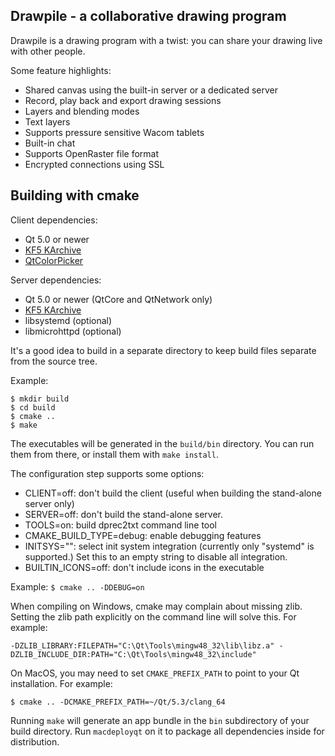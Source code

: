 Drawpile - a collaborative drawing program
------------------------------------------

Drawpile is a drawing program with a twist: you can share your drawing
live with other people.

Some feature highlights:

* Shared canvas using the built-in server or a dedicated server
* Record, play back and export drawing sessions
* Layers and blending modes
* Text layers
* Supports pressure sensitive Wacom tablets
* Built-in chat
* Supports OpenRaster file format
* Encrypted connections using SSL

## Building with cmake

Client dependencies:

* Qt 5.0 or newer
* [KF5 KArchive]
* [QtColorPicker]

Server dependencies:

* Qt 5.0 or newer (QtCore and QtNetwork only)
* [KF5 KArchive]
* libsystemd (optional)
* libmicrohttpd (optional)

It's a good idea to build in a separate directory to keep build files
separate from the source tree.

Example:

    $ mkdir build
    $ cd build
    $ cmake ..
    $ make

The executables will be generated in the `build/bin` directory. You can run them from there,
or install them with `make install`.

The configuration step supports some options:

* CLIENT=off: don't build the client (useful when building the stand-alone server only)
* SERVER=off: don't build the stand-alone server.
* TOOLS=on: build dprec2txt command line tool
* CMAKE\_BUILD\_TYPE=debug: enable debugging features
* INITSYS="": select init system integration (currently only "systemd" is supported.) Set this to an empty string to disable all integration.
* BUILTIN\_ICONS=off: don't include icons in the executable

Example: `$ cmake .. -DDEBUG=on`

When compiling on Windows, cmake may complain about missing zlib. Setting the zlib path explicitly on the command line will solve this. For example:

    -DZLIB_LIBRARY:FILEPATH="C:\Qt\Tools\mingw48_32\lib\libz.a" -DZLIB_INCLUDE_DIR:PATH="C:\Qt\Tools\mingw48_32\include"

On MacOS, you may need to set `CMAKE_PREFIX_PATH` to point to your Qt installation. For example:

	$ cmake .. -DCMAKE_PREFIX_PATH=~/Qt/5.3/clang_64

Running `make` will generate an app bundle in the `bin` subdirectory of your build directory. Run `macdeployqt` on it to package all dependencies inside for distribution.

[KF5 KArchive]: https://projects.kde.org/projects/frameworks/karchive
[QtColorPicker]: https://github.com/mbasaglia/Qt-Color-Picker 

